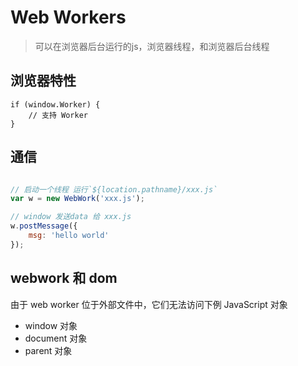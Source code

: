 # Web Workers
> 可以在浏览器后台运行的js，浏览器线程，和浏览器后台线程

## **浏览器特性**

```
if (window.Worker) {
    // 支持 Worker
}
```
## 通信

```javascript

// 启动一个线程 运行`${location.pathname}/xxx.js`
var w = new WebWork('xxx.js');

// window 发送data 给 xxx.js
w.postMessage({
    msg: 'hello world'
}); 
```

## webwork 和 dom
由于 web worker 位于外部文件中，它们无法访问下例 JavaScript 对象
- window 对象
- document 对象
- parent 对象


